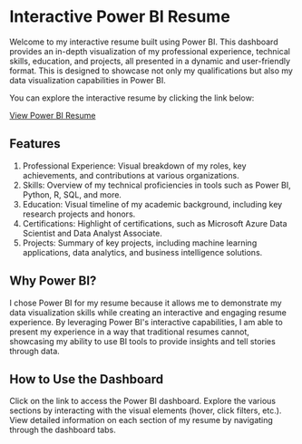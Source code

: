 # Interactive Power BI Resume

Welcome to my interactive resume built using Power BI. This dashboard provides an in-depth visualization of my professional experience, technical skills, education, and projects, all presented in a dynamic and user-friendly format. This is designed to showcase not only my qualifications but also my data visualization capabilities in Power BI.

You can explore the interactive resume by clicking the link below:

[View Power BI Resume](https://app.powerbi.com/view?r=eyJrIjoiYWI1MDYxNzAtOGMwZS00ZDU0LWExNTYtMjdiN2FjNjkxMGVmIiwidCI6Ijg2NzJlMjllLTU3OWQtNGY5Yy1hYWIyLTk2NmY2M2QyZjE3MiJ9)

## Features

1. Professional Experience: Visual breakdown of my roles, key achievements, and contributions at various organizations.
2. Skills: Overview of my technical proficiencies in tools such as Power BI, Python, R, SQL, and more.
3. Education: Visual timeline of my academic background, including key research projects and honors.
4. Certifications: Highlight of certifications, such as Microsoft Azure Data Scientist and Data Analyst Associate.
5. Projects: Summary of key projects, including machine learning applications, data analytics, and business intelligence solutions.

## Why Power BI?
I chose Power BI for my resume because it allows me to demonstrate my data visualization skills while creating an interactive and engaging resume experience. By leveraging Power BI's interactive capabilities, I am able to present my experience in a way that traditional resumes cannot, showcasing my ability to use BI tools to provide insights and tell stories through data.

## How to Use the Dashboard

Click on the link to access the Power BI dashboard.
Explore the various sections by interacting with the visual elements (hover, click filters, etc.).
View detailed information on each section of my resume by navigating through the dashboard tabs.
